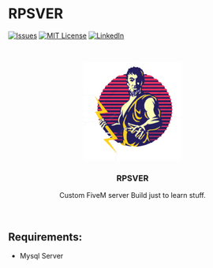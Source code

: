 # RPSVER
[![Issues][issues-shield]][issues-url]
[![MIT License][license-shield]][license-url]
[![LinkedIn][linkedin-shield]][linkedin-url]



<!-- PROJECT LOGO -->
<br />
<p align="center">
  <a href="https://github.com/Chetan177/rpsver">
    <img src="images/icon.png" alt="Logo" width="200" height="200">
  </a>

  <h3 align="center">RPSVER</h3>

  <p align="center">
    Custom FiveM server Build just to learn stuff.
    <br />
    <br />
    <br /
  </p>
</p>

## Requirements:
  - Mysql Server
  

[issues-shield]: https://img.shields.io/github/issues/othneildrew/Best-README-Template.svg?style=flat-square
[issues-url]: https://github.com/Chetan177/rpsver/issues
[license-shield]: https://img.shields.io/github/license/othneildrew/Best-README-Template.svg?style=flat-square
[license-url]: https://github.com/Chetan177/rpsver/blob/master/LICENSE.txt
[linkedin-shield]: https://img.shields.io/badge/-LinkedIn-black.svg?style=flat-square&logo=linkedin&colorB=555
[linkedin-url]: https://www.linkedin.com/in/chetan-pandey-19a008159/

